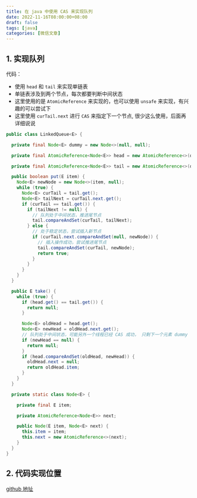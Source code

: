 ```yaml
---
title: 在 java 中使用 CAS 来实现队列
date: 2022-11-16T08:00:00+08:00
draft: false
tags: [java]
categories: [微信文章]
---
```


## 1. 实现队列

代码：

* 使用 `head` 和 `tail` 来实现单链表
* 单链表涉及到两个节点，每次都要判断中间状态
* 这里使用的是 `AtomicReference` 来实现的，也可以使用 `unsafe` 来实现，有兴趣的可以尝试下
* 这里使用 `curTail.next` 进行 `CAS` 来指定下一个节点, 很少这么使用，后面再详细说说

```java
public class LinkedQueue<E> {

  private final Node<E> dummy = new Node<>(null, null);

  private final AtomicReference<Node<E>> head = new AtomicReference<>(dummy);

  private final AtomicReference<Node<E>> tail = new AtomicReference<>(dummy);

  public boolean put(E item) {
    Node<E> newNode = new Node<>(item, null);
    while (true) {
      Node<E> curTail = tail.get();
      Node<E> tailNext = curTail.next.get();
      if (curTail == tail.get()) {
        if (tailNext != null) {
          // 队列处于中间状态，推进尾节点
          tail.compareAndSet(curTail, tailNext);
        } else {
          // 处于稳定状态，尝试插入新节点
          if (curTail.next.compareAndSet(null, newNode)) {
            // 插入操作成功，尝试推进尾节点
            tail.compareAndSet(curTail, newNode);
            return true;
          }
        }
      }
    }
  }

  public E take() {
    while (true) {
      if (head.get() == tail.get()) {
        return null;
      }

      Node<E> oldHead = head.get();
      Node<E> newHead = oldHead.next.get();
      // 队列处于中间状态，可能另外一个线程已经 CAS 成功， 只剩下一个元素 dummy 了
      if (newHead == null) {
        return null;
      }
      if (head.compareAndSet(oldHead, newHead)) {
        oldHead.next = null;
        return oldHead.item;
      }
    }
  }

  private static class Node<E> {

    private final E item;

    private AtomicReference<Node<E>> next;

    public Node(E item, Node<E> next) {
      this.item = item;
      this.next = new AtomicReference<>(next);
    }
  }
}
```


## 2. 代码实现位置

[github 地址](https://github.com/ooooo-youwillsee/java-framework-guide/blob/main/demo-java-concurrent)
